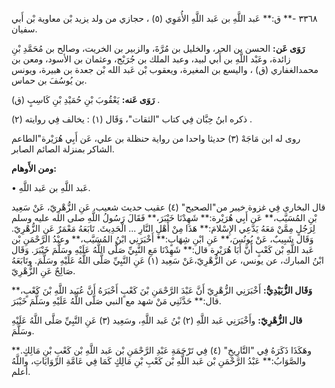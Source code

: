٣٣٦٨ -** ق:** عَبد اللَّهِ بن عَبد اللَّهِ الأُمَوِي (٥) ، حجازي من ولد يزيد بْن معاوية بْن أَبي سفيان.

**رَوَى عَن:** الحسن بن الحر، والخليل بن مُرَّةَ، والزبير بن الخريت، وصالح بن مُحَمَّدِ بْنِ زائدة، وعَبْد اللَّهِ بن أَبي لبيد، وعبد الملك بن جُرَيْج، وعثمان بن الأسود، ومعن بن محمدالغفاري (ق) ، واليسع بن المغيرة، ويعقوب بْن عَبد الله بْن جعدة بن هبيرة، ويونس بن يُوسُفَ بن حماس.

**رَوَى عَنه:** يَعْقُوبَ بْنِ حُمَيْدِ بْنِ كَاسِبٍ (ق) .

ذكره ابنُ حِبَّان فِي كتاب "الثقات"، وَقَال (١) : يخالف فِي روايته (٢) .

روى له ابن مَاجَهْ (٣) حديثا واحدا من رواية حنظلة بن علي، عَن أَبِي هُرَيْرة"الطاعم الشاكر بمنزلة الصائم الصابر.

**ومن الأَوهام:**

• عَبد اللَّهِ بن عَبد اللَّهِ.

قال البخاري فِي غزوة خيبر من"الصحيح" (٤) عقيب حديث شعيب، عَنِ الزُّهْرِيّ، عَنْ سَعِيد بْنِ المُسَيَّب،** عَن أَبِي هُرَيْرة:** شَهِدْنَا خَيْبَرَ،** فَقَالَ رَسُولُ اللَّهِ صلى الله عليه وسلم لِرَجُلٍ مِمَّنْ مَعَهُ يَدَّعِي الإِسْلامَ:** هَذَا مِنْ أَهْلِ النَّارِ ... الْحَدِيثَ. تَابَعَهُ مَعْمَرٌ عَنِ الزُّهْرِيّ. وَقَال شَبِيبٌ، عَنْ يُونُسَ،** عَنِ ابْنِ شِهَابٍ:** أَخْبَرَنِي ابْنُ المُسَيَّب،** وعبْدُ الرَّحْمَنِ بْن عَبد اللَّهِ بْن كَعْبٍ أَنَّ أَبَا هُرَيْرة قال:** شَهِدْنَا مَعِ النَّبِيِّ صَلَّى اللَّهُ عَلَيْهِ وسَلَّمَ خَيْبَرَ. وَقَال ابْنُ المبارك، عن يونس، عن الزُّهْرِيّ،عَنْ سَعِيد (١) عَنِ النَّبِيِّ صَلَّى اللَّهُ عَلَيْهِ وسَلَّمَ. وتَابَعَهُ صَالِحٌ عَنِ الزُّهْرِيّ.

**وَقَال الزُّبَيْدِيُّ:** أَخْبَرَنِي الزُّهْرِيّ أَنَّ عَبْدَ الرَّحْمَنِ بْنَ كَعْبٍ أَخْبَرَهُ أَنَّ عُبَيد اللَّهِ بْنَ كَعْبٍ،** قال:** حَدَّثَنِي مَنْ شهد مع النبي صَلَّى اللَّهُ عَلَيْهِ وسَلَّمَ خَيْبَرَ.

**قال الزُّهْرِيّ:** وأَخْبَرَنِي عَبد اللَّهِ (٢) بْنُ عَبد اللَّهِ، وسَعِيد (٣) عَنِ النَّبِيِّ صَلَّى اللَّهُ عَلَيْهِ وسَلَّمَ.

وهَكَذَا ذَكَرَهُ فِي "التَّارِيخِ" (٤) فِي تَرْجَمَةِ عَبْدِ الرَّحْمَنِ بْن عَبد اللَّهِ بْن كَعْبِ بْنِ مَالِكٍ.** والصَّوَابُ:** عَبْدُ الرَّحْمَنِ بْن عَبد اللَّهِ بْن كَعْبِ بْنِ مَالِكٍ كَمَا فِي عَامَّةِ الرِّوَايَاتِ، واللَّهُ أعلم.